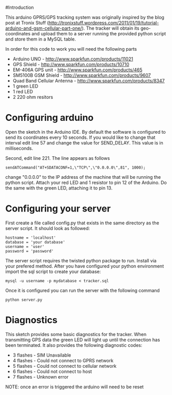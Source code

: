#Introduction

This arduino GPRS/GPS tracking system was originally inspired by the blog post at Tronix Stuff 
(http://tronixstuff.wordpress.com/2011/01/19/tutorial-arduino-and-gsm-cellular-part-one/).  The
tracker will obtain its geo-coordinates and upload them to a server running the provided python
script and store them in a MySQL table.

In order for this code to work you will need the following parts

* Arduino UNO - http://www.sparkfun.com/products/11021
* GPS Shield - http://www.sparkfun.com/products/10710
* EM-406A GPS unit - http://www.sparkfun.com/products/465
* SM5100B GSM Shield - http://www.sparkfun.com/products/9607
* Quad Band Cellular Antenna - http://www.sparkfun.com/products/8347
* 1 green LED
* 1 red LED
* 2 220 ohm resitors

# Configuring arduino

Open the sketch in the Arduino IDE.  By default the software is configured to send its coordinates
every 10 seconds.  If you would like to change that interval edit line 57 and change the value for
SEND_DELAY.  This value is in milliseconds.

Second, edit line 221.  The line appears as follows

    sendATCommand("AT+SDATACONF=1,\"TCP\",\"0.0.0.0\",81", 1000);

change "0.0.0.0" to the IP address of the machine that will be running the python script.  Attach your
red LED and 1 resistor to pin 12 of the Arduino.  Do the same with the green LED, attaching it to pin
13.

# Configuring your server

First create a file called config.py that exists in the same directory as the server script.  It should 
look as followed:

    hostname = 'localhost'
    database = 'your database'
    username = 'user'
    password = 'password'

The server script requires the twisted python package to run.  Install via your prefered method.  After
you have configured your python environment import the sql script to create your database:

    mysql -u username -p mydatabase < tracker.sql

Once it is configured you can run the server with the following command

    python server.py

# Diagnostics

This sketch provides some basic diagnostics for the tracker.  When transmitting GPS data the green LED
will light up until the connection has been terminated.  It also provides the following diagnostic codes:

* 3 flashes - SIM Unavailable
* 4 flashes - Could not connect to GPRS network
* 5 flashes - Could not connect to cellular network
* 6 flashes - Could not connect to host
* 7 flashes - Unknown error

NOTE: once an error is triggered the arduino will need to be reset
